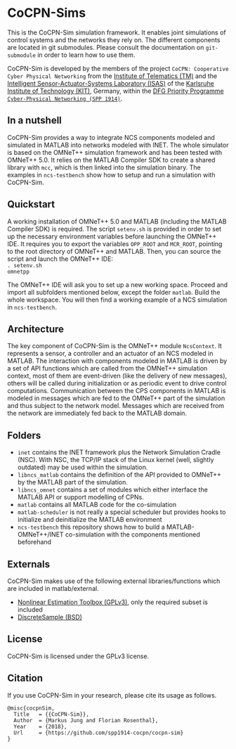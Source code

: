 # CoCPN-Sims
This is the CoCPN-Sim simulation framework. It enables joint simulations of control systems and the networks they rely on.
The different components are located in git submodules.
Please consult the documentation on ``git-submodule`` in order to learn how to use them.

CoCPN-Sim is developed by the members of the project ``CoCPN: Cooperative Cyber Physical Networking`` from the [Institute of Telematics (TM)](http://telematics.tm.kit.edu/english/index.php) and the [Intelligent Sensor-Actuator-Systems Laboratory (ISAS)](http://isas.uka.de/) of the [Karlsruhe Institute of Technology (KIT)](https://www.kit.edu/english/index.php), Germany, within the [DFG Priority Programme ``Cyber-Physical Networking (SPP 1914)``](http://spp1914.de/home/).

## In a nutshell
CoCPN-Sim provides a way to integrate NCS components modeled and simulated in MATLAB into networks modeled with INET.
The whole simulator is based on the OMNeT++ simulation framework and has been tested with OMNeT++ 5.0.
It relies on the MATLAB Compiler SDK to create a shared library with ``mcc``, which is then linked into the simulation binary.
The examples in ``ncs-testbench`` show how to setup and run a simulation with CoCPN-Sim.

## Quickstart
A working installation of OMNeT++ 5.0 and MATLAB (including the MATLAB Compiler SDK) is required.
The script ``setenv.sh`` is provided in order to set up the necessary environment variables before launching the OMNeT++ IDE.
It requires you to export the variables ``OPP_ROOT`` and ``MCR_ROOT``, pointing to the root directory of OMNeT++ and MATLAB.
Then, you can source the script and launch the OMNeT++ IDE:  
``. setenv.sh``  
``omnetpp``

The OMNeT++ IDE will ask you to set up a new working space.
Proceed and import all subfolders mentioned below, except the folder ``matlab``.
Build the whole workspace.
You will then find a working example of a NCS simulation in ``ncs-testbench``.

## Architecture
The key component of CoCPN-Sim is the OMNeT++ module ``NcsContext``.
It represents a sensor, a controller and an actuator of an NCS modeled in MATLAB.
The interaction with components modeled in MATLAB is driven by a set of API functions which are called from the OMNeT++ simulation context, most of them are event-driven (like the delivery of new messages), others will be called during initialization or as periodic event to drive control computations.
Communication between the CPS components in MATLAB is modeled in messages which are fed to the OMNeT++ part of the simulation and thus subject to the network model.
Messages which are received from the network are immediately fed back to the MATLAB domain.

## Folders
* ``inet`` contains the INET framework plus the Network Simulation Cradle (NSC). With NSC, the TCP/IP stack of the Linux kernel (well, slightly outdated) may be used within the simulation.
* ``libncs_matlab`` contains the definition of the API provided to OMNeT++ by the MATLAB part of the simulation.
* ``libncs_omnet`` contains a set of modules which either interface the MATLAB API or support modelling of CPNs.
* ``matlab`` contains all MATLAB code for the co-simulation
* ``matlab-scheduler`` is not really a special scheduler but provides hooks to initialize and deinitialize the MATLAB environment
* ``ncs-testbench`` this repository shows how to build a MATLAB-OMNeT++/INET co-simulation with the components mentioned beforehand

## Externals
CoCPN-Sim makes use of the following external libraries/functions which are included in matlab/external.
* [Nonlinear Estimation Toolbox (GPLv3)](https://nonlinearestimation.bitbucket.io/), only the required subset is included
* [DiscreteSample (BSD)](https://de.mathworks.com/matlabcentral/fileexchange/21912-sampling-from-a-discrete-distribution)

## License
CoCPN-Sim is licensed under the GPLv3 license.

## Citation
If you use CoCPN-Sim in your research, please cite its usage as follows.
````
@misc{cocpnSim,
  Title   = {{CoCPN-Sim}},
  Author  = {Markus Jung and Florian Rosenthal},
  Year    = {2018},
  Url     = {https://github.com/spp1914-cocpn/cocpn-sim}
}
````
